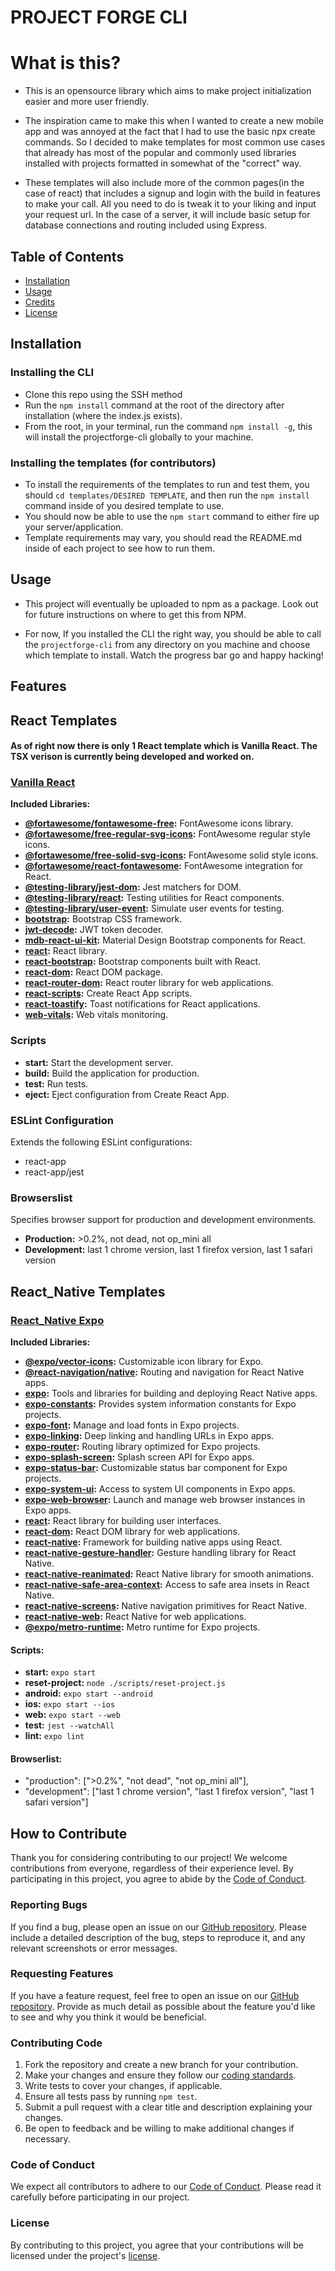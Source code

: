# PROJECT FORGE CLI

# What is this?
- This is an opensource library which aims to make project initialization easier and more user friendly. 

- The inspiration came to make this when I wanted to create a new mobile app and was annoyed at the fact that I had to use the basic npx create commands. So I decided to make templates for most common use cases that already has most of the popular and commonly used libraries installed with projects formatted in somewhat of the "correct" way. 

- These templates will also include more of the common pages(in the case of react) that includes a signup and login with the build in features to make your call. All you need to do is tweak it to your liking and input your request url. In the case of a server, it will include basic setup for database connections and routing included using Express. 

## Table of Contents

- [Installation](#installation)
- [Usage](#usage)
- [Credits](#credits)
- [License](#license)

## Installation

### Installing the CLI
- Clone this repo using the SSH method
- Run the `npm install` command at the root of the directory after installation (where the index.js exists). 
- From the root, in your terminal, run the command `npm install -g`, this will install the projectforge-cli globally to your machine.

### Installing the templates (for contributors)
- To install the requirements of the templates to run and test them, you should `cd templates/DESIRED TEMPLATE`, and then run the `npm install` command inside of you desired template to use. 
- You should now be able to use the `npm start` command to either fire up your server/application. 
- Template requirements may vary, you should read the README.md inside of each project to see how to run them.

## Usage
- This project will eventually be uploaded to npm as a package. Look out for future instructions on where to get this from NPM.

- For now, If you installed the CLI the right way, you should be able to call the `projectforge-cli` from any directory on you machine and choose which template to install. Watch the progress bar go and happy hacking!


## <strong>Features</strong>
## React Templates

#### As of right now there is only 1 React template which is Vanilla React. The TSX verison is currently being developed and worked on.

### <u>Vanilla React</u>
**Included Libraries:**

- **[@fortawesome/fontawesome-free](https://www.npmjs.com/package/@fortawesome/fontawesome-free):** FontAwesome icons library.
- **[@fortawesome/free-regular-svg-icons](https://www.npmjs.com/package/@fortawesome/free-regular-svg-icons):** FontAwesome regular style icons.
- **[@fortawesome/free-solid-svg-icons](https://www.npmjs.com/package/@fortawesome/free-solid-svg-icons):** FontAwesome solid style icons.
- **[@fortawesome/react-fontawesome](https://www.npmjs.com/package/@fortawesome/react-fontawesome):** FontAwesome integration for React.
- **[@testing-library/jest-dom](https://www.npmjs.com/package/@testing-library/jest-dom):** Jest matchers for DOM.
- **[@testing-library/react](https://www.npmjs.com/package/@testing-library/react):** Testing utilities for React components.
- **[@testing-library/user-event](https://www.npmjs.com/package/@testing-library/user-event):** Simulate user events for testing.
- **[bootstrap](https://www.npmjs.com/package/bootstrap):** Bootstrap CSS framework.
- **[jwt-decode](https://www.npmjs.com/package/jwt-decode):** JWT token decoder.
- **[mdb-react-ui-kit](https://www.npmjs.com/package/mdb-react-ui-kit):** Material Design Bootstrap components for React.
- **[react](https://www.npmjs.com/package/react):** React library.
- **[react-bootstrap](https://www.npmjs.com/package/react-bootstrap):** Bootstrap components built with React.
- **[react-dom](https://www.npmjs.com/package/react-dom):** React DOM package.
- **[react-router-dom](https://www.npmjs.com/package/react-router-dom):** React router library for web applications.
- **[react-scripts](https://www.npmjs.com/package/react-scripts):** Create React App scripts.
- **[react-toastify](https://www.npmjs.com/package/react-toastify):** Toast notifications for React applications.
- **[web-vitals](https://www.npmjs.com/package/web-vitals):** Web vitals monitoring.

### Scripts

- **start:** Start the development server.
- **build:** Build the application for production.
- **test:** Run tests.
- **eject:** Eject configuration from Create React App.

### ESLint Configuration

Extends the following ESLint configurations:

- react-app
- react-app/jest

### Browserslist

Specifies browser support for production and development environments.

- **Production:** >0.2%, not dead, not op_mini all
- **Development:** last 1 chrome version, last 1 firefox version, last 1 safari version


## React_Native Templates
### <u>React_Native Expo</u>
**Included Libraries:**
- **[@expo/vector-icons](https://www.npmjs.com/package/@expo/vector-icons):** Customizable icon library for Expo.
- **[@react-navigation/native](https://www.npmjs.com/package/@react-navigation/native):** Routing and navigation for React Native apps.
- **[expo](https://www.npmjs.com/package/expo):** Tools and libraries for building and deploying React Native apps.
- **[expo-constants](https://www.npmjs.com/package/expo-constants):** Provides system information constants for Expo projects.
- **[expo-font](https://www.npmjs.com/package/expo-font):** Manage and load fonts in Expo projects.
- **[expo-linking](https://www.npmjs.com/package/expo-linking):** Deep linking and handling URLs in Expo apps.
- **[expo-router](https://www.npmjs.com/package/expo-router):** Routing library optimized for Expo projects.
- **[expo-splash-screen](https://www.npmjs.com/package/expo-splash-screen):** Splash screen API for Expo apps.
- **[expo-status-bar](https://www.npmjs.com/package/expo-status-bar):** Customizable status bar component for Expo projects.
- **[expo-system-ui](https://www.npmjs.com/package/expo-system-ui):** Access to system UI components in Expo apps.
- **[expo-web-browser](https://www.npmjs.com/package/expo-web-browser):** Launch and manage web browser instances in Expo apps.
- **[react](https://www.npmjs.com/package/react):** React library for building user interfaces.
- **[react-dom](https://www.npmjs.com/package/react-dom):** React DOM library for web applications.
- **[react-native](https://www.npmjs.com/package/react-native):** Framework for building native apps using React.
- **[react-native-gesture-handler](https://www.npmjs.com/package/react-native-gesture-handler):** Gesture handling library for React Native.
- **[react-native-reanimated](https://www.npmjs.com/package/react-native-reanimated):** React Native library for smooth animations.
- **[react-native-safe-area-context](https://www.npmjs.com/package/react-native-safe-area-context):** Access to safe area insets in React Native.
- **[react-native-screens](https://www.npmjs.com/package/react-native-screens):** Native navigation primitives for React Native.
- **[react-native-web](https://www.npmjs.com/package/react-native-web):** React Native for web applications.
- **[@expo/metro-runtime](https://www.npmjs.com/package/@expo/metro-runtime):** Metro runtime for Expo projects.

#### Scripts:

- **start:** `expo start`
- **reset-project:** `node ./scripts/reset-project.js`
- **android:** `expo start --android`
- **ios:** `expo start --ios`
- **web:** `expo start --web`
- **test:** `jest --watchAll`
- **lint:** `expo lint`

#### Browserlist:
  - "production": [">0.2%", "not dead", "not op_mini all"],
  - "development": ["last 1 chrome version", "last 1 firefox version", "last 1 safari version"]


## How to Contribute

Thank you for considering contributing to our project! We welcome contributions from everyone, regardless of their experience level. By participating in this project, you agree to abide by the [Code of Conduct](./code-of-conduct.md).

### Reporting Bugs

If you find a bug, please open an issue on our [GitHub repository](https://github.com/your-username/your-repository). Please include a detailed description of the bug, steps to reproduce it, and any relevant screenshots or error messages.

### Requesting Features

If you have a feature request, feel free to open an issue on our [GitHub repository](https://github.com/sspenelope). Provide as much detail as possible about the feature you'd like to see and why you think it would be beneficial.

### Contributing Code

1. Fork the repository and create a new branch for your contribution.
2. Make your changes and ensure they follow our [coding standards](./coding-standards.md).
3. Write tests to cover your changes, if applicable.
4. Ensure all tests pass by running `npm test`.
5. Submit a pull request with a clear title and description explaining your changes.
6. Be open to feedback and be willing to make additional changes if necessary.

### Code of Conduct

We expect all contributors to adhere to our [Code of Conduct](./code-of-conduct.md). Please read it carefully before participating in our project.

### License

By contributing to this project, you agree that your contributions will be licensed under the project's [license](./LICENSE).
